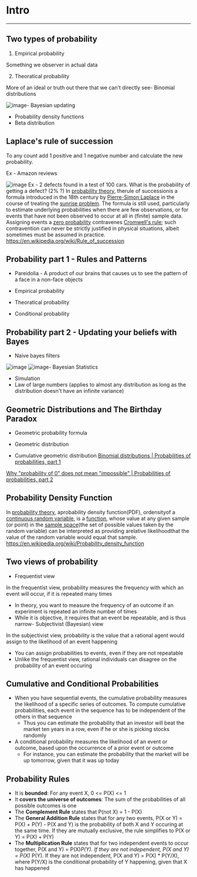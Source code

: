 # Intro

---

## Two types of probability

1. Empirical probability

Something we observer in actual data

2. Theoratical probability

More of an ideal or truth out there that we can't directly see-  Binomial distributions

![image](media/Intro-image1.png)-  Bayesian updating

- Probability density functions
- Beta distribution

## Laplace's rule of succession

To any count add 1 positive and 1 negative number and calculate the new probability.

Ex - Amazon reviews

![image](media/Intro-image2.png)
Ex - 2 defects found in a test of 100 cars. What is the probability of getting a defect? (2% ?)
In [probability theory](https://en.wikipedia.org/wiki/Probability_theory), therule of successionis a formula introduced in the 18th century by [Pierre-Simon Laplace](https://en.wikipedia.org/wiki/Pierre-Simon_Laplace) in the course of treating the [sunrise problem](https://en.wikipedia.org/wiki/Sunrise_problem).
The formula is still used, particularly to estimate underlying probabilities when there are few observations, or for events that have not been observed to occur at all in (finite) sample data. Assigning events a [zero probability](https://en.wikipedia.org/wiki/Zero_probability) contravenes [Cromwell's rule](https://en.wikipedia.org/wiki/Cromwell%27s_rule); such contravention can never be strictly justified in physical situations, albeit sometimes must be assumed in practice.
<https://en.wikipedia.org/wiki/Rule_of_succession>

## Probability part 1 - Rules and Patterns

- Pareidolia - A product of our brains that causes us to see the pattern of a face in a non-face objects

- Empirical probability

- Theoratical probability

- Conditional probability

## Probability part 2 - Updating your beliefs with Bayes

- Naive bayes filters

![image](media/Intro-image3.png)
![image](media/Intro-image4.png)-  Bayesian Statistics

- Simulation
- Law of large numbers (applies to almost any distribution as long as the distribution doesn't have an infinite variance)

## Geometric Distributions and The Birthday Paradox

- Geometric probability formula

- Geometric distribution

- Cumulative geometric distribution
[Binomial distributions | Probabilities of probabilities, part 1](https://www.youtube.com/watch?v=8idr1WZ1A7Q)

[Why "probability of 0" does not mean "impossible" | Probabilities of probabilities, part 2](https://www.youtube.com/watch?v=ZA4JkHKZM50)

## Probability Density Function

In [probability theory](https://en.wikipedia.org/wiki/Probability_theory), aprobability density function(PDF), ordensityof a [continuous random variable](https://en.wikipedia.org/wiki/Continuous_random_variable), is a [function](https://en.wikipedia.org/wiki/Function_(mathematics)), whose value at any given sample (or point) in the [sample space](https://en.wikipedia.org/wiki/Sample_space)(the set of possible values taken by the random variable) can be interpreted as providing arelative likelihoodthat the value of the random variable would equal that sample.
<https://en.wikipedia.org/wiki/Probability_density_function>

## Two views of probability

- Frequentist view

In the frequentist view, probability measures the frequency with which an event will occur, if it is repeated many times

- In theory, you want to measure the frequency of an outcome if an experiment is repeated an infinite number of times
- While it is objective, it requires that an event be repeatable, and is thus narrow-  Subjectivist (Bayesian) view

In the subjectivist view, probability is the value that a rational agent would assign to the likelihood of an event happening

- You can assign probabilities to events, even if they are not repeatable
- Unlike the frequentist view, rational individuals can disagree on the probability of an event occuring

## Cumulative and Conditional Probabilities

- When you have sequential events, the cumulative probability measures the likelihood of a specific series of outcomes. To compute cumulative probabilities, each event in the sequence has to be independent of the others in that sequence
  - Thus you can estimate the probability that an investor will beat the market ten years in a row, even if he or she is picking stocks randomly
- A conditional probability measures the likelihood of an event or outcome, based upon the occurrence of a prior event or outcome
  - For instance, you can estimate the probability that the market will be up tomorrow, given that it was up today

## Probability Rules

- It is **bounded**: For any event X, 0 <= P(X) <= 1
- It **covers the universe of outcomes**: The sum of the probabilities of all possible outcomes is one
- The **Complement Rule** states that P(not X) = 1 - P(X)
- The **General Addition Rule** states that for any two events, P(X or Y) = P(X) + P(Y) - P(X and Y) is the probability of both X and Y occuring at the same time. If they are mutually exclusive, the rule simplifies to P(X or Y) = P(X) + P(Y)
- The **Multiplication Rule** states that for two independent events to occur together, P(X and Y) = P(X)*P(Y). If they are not independent, P(X and Y) = P(X)* P(Y). If they are not independent, P(X and Y) = P(X) * P(Y/X), where P(Y/X) is the conditional probability of Y happening, given that X has happened
